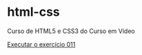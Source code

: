 # html-css
 Curso de HTML5 e CSS3 do Curso em Vídeo

<a href="https://joaoromario.github.io/html-css/Exerc%C3%ADcios/Ex011/" target: _blank> Executar o exercício 011</a>
